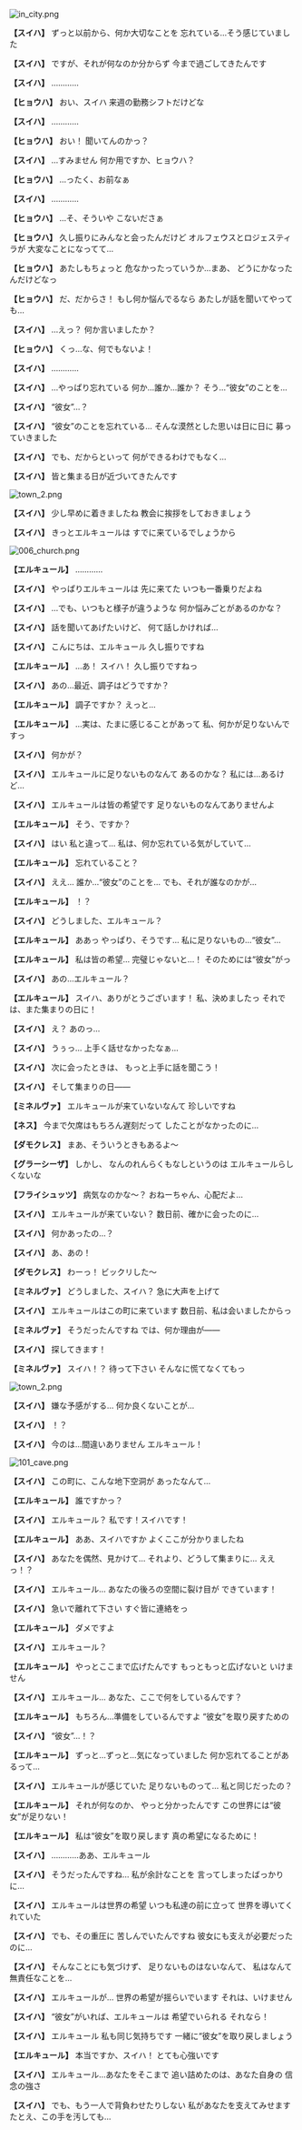 
![in_city.png](../images/backgrounds/in_city.png)

**【スイハ】**
ずっと以前から、何か大切なことを
忘れている…そう感じていました

**【スイハ】**
ですが、それが何なのか分からず
今まで過ごしてきたんです

**【スイハ】**
…………

**【ヒョウハ】**
おい、スイハ
来週の勤務シフトだけどな

**【スイハ】**
…………

**【ヒョウハ】**
おい！
聞いてんのかっ？

**【スイハ】**
…すみません
何か用ですか、ヒョウハ？

**【ヒョウハ】**
…ったく、お前なぁ

**【スイハ】**
…………

**【ヒョウハ】**
…そ、そういや
こないださぁ

**【ヒョウハ】**
久し振りにみんなと会ったんだけど
オルフェウスとロジェスティラが
大変なことになってて…

**【ヒョウハ】**
あたしもちょっと
危なかったっていうか…まあ、
どうにかなったんだけどなっ

**【ヒョウハ】**
だ、だからさ！
もし何か悩んでるなら
あたしが話を聞いてやっても…

**【スイハ】**
…えっ？
何か言いましたか？

**【ヒョウハ】**
くっ…な、何でもないよ！

**【スイハ】**
…………

**【スイハ】**
…やっぱり忘れている
何か…誰か…誰か？
そう…“彼女”のことを…

**【スイハ】**
“彼女”…？

**【スイハ】**
“彼女”のことを忘れている…
そんな漠然とした思いは日に日に
募っていきました

**【スイハ】**
でも、だからといって
何ができるわけでもなく…

**【スイハ】**
皆と集まる日が近づいてきたんです

![town_2.png](../images/backgrounds/town_2.png)

**【スイハ】**
少し早めに着きましたね
教会に挨拶をしておきましょう

**【スイハ】**
きっとエルキュールは
すでに来ているでしょうから

![006_church.png](../images/backgrounds/006_church.png)

**【エルキュール】**
…………

**【スイハ】**
やっぱりエルキュールは
先に来てた
いつも一番乗りだよね

**【スイハ】**
…でも、いつもと様子が違うような
何か悩みごとがあるのかな？

**【スイハ】**
話を聞いてあげたいけど、
何て話しかければ…

**【スイハ】**
こんにちは、エルキュール
久し振りですね

**【エルキュール】**
…あ！
スイハ！
久し振りですねっ

**【スイハ】**
あの…最近、調子はどうですか？

**【エルキュール】**
調子ですか？
えっと…

**【エルキュール】**
…実は、たまに感じることがあって
私、何かが足りないんですっ

**【スイハ】**
何かが？

**【スイハ】**
エルキュールに足りないものなんて
あるのかな？
私には…あるけど…

**【スイハ】**
エルキュールは皆の希望です
足りないものなんてありませんよ

**【エルキュール】**
そう、ですか？

**【スイハ】**
はい
私と違って…
私は、何か忘れている気がしていて…

**【エルキュール】**
忘れていること？

**【スイハ】**
ええ…
誰か…“彼女”のことを…
でも、それが誰なのかが…

**【エルキュール】**
！？

**【スイハ】**
どうしました、エルキュール？

**【エルキュール】**
ああっ
やっぱり、そうです…
私に足りないもの…“彼女”…

**【エルキュール】**
私は皆の希望…
完璧じゃないと…！
そのためには“彼女”がっ

**【スイハ】**
あの…エルキュール？

**【エルキュール】**
スイハ、ありがとうございます！
私、決めましたっ
それでは、また集まりの日に！

**【スイハ】**
え？
あのっ…

**【スイハ】**
うぅっ…
上手く話せなかったなぁ…

**【スイハ】**
次に会ったときは、
もっと上手に話を聞こう！

**【スイハ】**
そして集まりの日――

**【ミネルヴァ】**
エルキュールが来ていないなんて
珍しいですね

**【ネス】**
今まで欠席はもちろん遅刻だって
したことがなかったのに…

**【ダモクレス】**
まあ、そういうときもあるよ～

**【グラーシーザ】**
しかし、
なんのれんらくもなしというのは
エルキュールらしくないな

**【フライシュッツ】**
病気なのかな～？
おねーちゃん、心配だよ…

**【スイハ】**
エルキュールが来ていない？
数日前、確かに会ったのに…

**【スイハ】**
何かあったの…？

**【スイハ】**
あ、あの！

**【ダモクレス】**
わーっ！
ビックリした～

**【ミネルヴァ】**
どうしました、スイハ？
急に大声を上げて

**【スイハ】**
エルキュールはこの町に来ています
数日前、私は会いましたからっ

**【ミネルヴァ】**
そうだったんですね
では、何か理由が――

**【スイハ】**
探してきます！

**【ミネルヴァ】**
スイハ！？
待って下さい
そんなに慌てなくてもっ

![town_2.png](../images/backgrounds/town_2.png)

**【スイハ】**
嫌な予感がする…
何か良くないことが…

**【スイハ】**
！？

**【スイハ】**
今のは…間違いありません
エルキュール！

![101_cave.png](../images/backgrounds/101_cave.png)

**【スイハ】**
この町に、こんな地下空洞が
あったなんて…

**【エルキュール】**
誰ですかっ？

**【スイハ】**
エルキュール？
私です！スイハです！

**【エルキュール】**
ああ、スイハですか
よくここが分かりましたね

**【スイハ】**
あなたを偶然、見かけて…
それより、どうして集まりに…
ええっ！？

**【スイハ】**
エルキュール…
あなたの後ろの空間に裂け目が
できています！

**【スイハ】**
急いで離れて下さい
すぐ皆に連絡をっ

**【エルキュール】**
ダメですよ

**【スイハ】**
エルキュール？

**【エルキュール】**
やっとここまで広げたんです
もっともっと広げないと
いけません

**【スイハ】**
エルキュール…
あなた、ここで何をしているんです？

**【エルキュール】**
もちろん…準備をしているんですよ
“彼女”を取り戻すための

**【スイハ】**
“彼女”…！？

**【エルキュール】**
ずっと…ずっと…気になっていました
何か忘れてることがあるって…

**【スイハ】**
エルキュールが感じていた
足りないものって…
私と同じだったの？

**【エルキュール】**
それが何なのか、
やっと分かったんです
この世界には“彼女”が足りない！

**【エルキュール】**
私は“彼女”を取り戻します
真の希望になるために！

**【スイハ】**
…………ああ、エルキュール

**【スイハ】**
そうだったんですね…
私が余計なことを
言ってしまったばっかりに…

**【スイハ】**
エルキュールは世界の希望
いつも私達の前に立って
世界を導いてくれていた

**【スイハ】**
でも、その重圧に
苦しんでいたんですね
彼女にも支えが必要だったのに…

**【スイハ】**
そんなことにも気づけず、
足りないものはないなんて、
私はなんて無責任なことを…

**【スイハ】**
エルキュールが…
世界の希望が揺らいでいます
それは、いけません

**【スイハ】**
“彼女”がいれば、エルキュールは
希望でいられる
それなら！

**【スイハ】**
エルキュール
私も同じ気持ちです
一緒に“彼女”を取り戻しましょう

**【エルキュール】**
本当ですか、スイハ！
とても心強いです

**【スイハ】**
エルキュール…あなたをそこまで
追い詰めたのは、あなた自身の
信念の強さ

**【スイハ】**
でも、もう一人で背負わせたりしない
私があなたを支えてみせます
たとえ、この手を汚しても…
